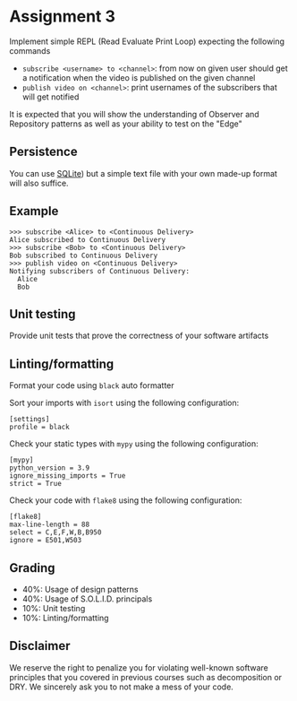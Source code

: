 # Assignment 3

Implement simple REPL (Read Evaluate Print Loop) expecting the following commands

 - `subscribe <username> to <channel>`: from now on given user should get a notification when the video is published on the given channel
 - `publish video on <channel>`: print usernames of the subscribers that will get notified

It is expected that you will show the understanding of Observer and Repository patterns as well as your ability to test on the "Edge"

## Persistence

You can use [SQLite](https://docs.python.org/3/library/sqlite3.html)) but a simple text file with your own made-up format will also suffice.

## Example

```
>>> subscribe <Alice> to <Continuous Delivery>
Alice subscribed to Continuous Delivery
>>> subscribe <Bob> to <Continuous Delivery>
Bob subscribed to Continuous Delivery
>>> publish video on <Continuous Delivery>
Notifying subscribers of Continuous Delivery:
  Alice
  Bob
```

## Unit testing

Provide unit tests that prove the correctness of your software artifacts

## Linting/formatting

Format your code using `black` auto formatter

Sort your imports with `isort` using the following configuration:

```
[settings]
profile = black
```

Check your static types with `mypy` using the following configuration:

```
[mypy]
python_version = 3.9
ignore_missing_imports = True
strict = True
```

Check your code with `flake8` using the following configuration:

```
[flake8]
max-line-length = 88
select = C,E,F,W,B,B950
ignore = E501,W503
```

## Grading

- 40%: Usage of design patterns
- 40%: Usage of S.O.L.I.D. principals
- 10%: Unit testing
- 10%: Linting/formatting

## Disclaimer

We reserve the right to penalize you for violating well-known software principles that you covered in previous courses such as decomposition or DRY. We sincerely ask you to not make a mess of your code.
